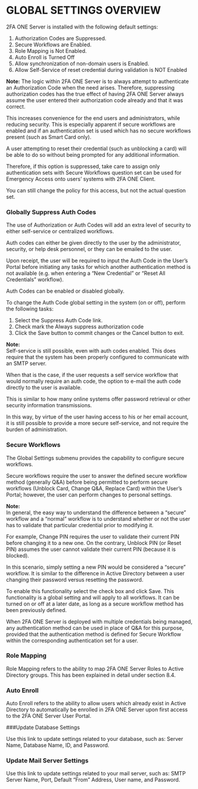 # GLOBAL SETTINGS OVERVIEW
2FA ONE Server is installed with the following default settings:

1.	Authorization Codes are Suppressed.
2.	Secure Workflows are Enabled.
3.	Role Mapping is Not Enabled.
4.	Auto Enroll is Turned Off
5.	Allow synchronization of non-domain users is Enabled.
6.	Allow Self-Service of reset credential during validation is NOT Enabled

**Note:** The logic within 2FA ONE Server is to always attempt to authenticate an Authorization Code when the need arises. Therefore, suppressing authorization codes has the true effect of having 2FA ONE Server always assume the user entered their authorization code already and that it was correct. 

This increases convenience for the end users and administrators, while reducing security. This is especially apparent if secure workflows are enabled and if an authentication set is used which has no secure workflows present (such as Smart Card only). 

A user attempting to reset their credential (such as unblocking a card) will be able to do so without being prompted for any additional information. 

Therefore, if this option is suppressed, take care to assign only authentication sets with Secure Workflows question set can be used for Emergency Access onto users’ systems with 2FA ONE Client. 

You can still change the policy for this access, but not the actual question set.

### Globally Suppress Auth Codes

The use of Authorization or Auth Codes will add an extra level of security to either self-service or centralized workflows. 

Auth codes can either be given directly to the user by the administrator, security, or help desk personnel, or they can be emailed to the user. 

Upon receipt, the user will be required to input the Auth Code in the User’s Portal before initiating any tasks for which another authentication method is not available (e.g. when entering a “New Credential” or “Reset All Credentials” workflow). 

Auth Codes can be enabled or disabled globally.

To change the Auth Code global setting in the system (on or off), perform the following tasks:

1.	Select the Suppress Auth Code link.
2.	Check mark the Always suppress authorization code
3.	Click the Save button to commit changes or the Cancel button to exit.

**Note:**	
Self-service is still possible, even with auth codes enabled. This does require that the system has been properly configured to communicate with an SMTP server. 

When that is the case, if the user requests a self service workflow that would normally require an auth code, the option to e-mail the auth code directly to the user is available. 

This is similar to how many online systems offer password retrieval or other security information transmissions. 

In this way, by virtue of the user having access to his or her email account, it is still possible to provide a more secure self-service, and not require the burden of administration.

### Secure Workflows

The Global Settings submenu provides the capability to configure secure workflows. 

Secure workflows require the user to answer the defined secure workflow method (generally Q&A) before being permitted to perform secure workflows (Unblock Card, Change Q&A, Replace Card) within the User’s Portal; however, the user can perform changes to personal settings.

**Note:**	
In general, the easy way to understand the difference between a “secure” workflow and a “normal” workflow is to understand whether or not the user has to validate that particular credential prior to modifying it. 

For example, Change PIN requires the user to validate their current PIN before changing it to a new one. On the contrary, Unblock PIN (or Reset PIN) assumes the user cannot validate their current PIN (because it is blocked). 

In this scenario, simply setting a new PIN would be considered a “secure” workflow. It is similar to the difference in Active Directory between a user changing their password versus resetting the password. 

To enable this functionality select the check box and click Save. This functionality is a global setting and will apply to all workflows. It can be turned on or off at a later date, as long as a secure workflow method has been previously defined.

When 2FA ONE Server is deployed with multiple credentials being managed, any authentication method can be used in place of Q&A for this purpose, provided that the authentication method is defined for Secure Workflow within the corresponding authentication set for a user.





### Role Mapping

Role Mapping refers to the ability to map 2FA ONE Server Roles to Active Directory groups. This has been explained in detail under section 8.4.


### Auto Enroll

Auto Enroll refers to the ability to allow users which already exist in Active Directory to automatically be enrolled in 2FA ONE Server upon first access to the 2FA ONE Server User Portal. 

###Update Database Settings

Use this link to update settings related to your database, such as: Server Name, Database Name, ID, and Password.

### Update Mail Server Settings

Use this link to update settings related to your mail server, such as: SMTP Server Name, Port, Default “From” Address, User name, and Password.






